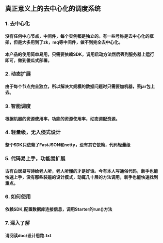 ## 真正意义上的去中心化的调度系统

### 1. 去中心化
####  没有任何中心节点，中间件，每个实例都是独立的。有一些号称是去中心化的框架，但是大多用到了zk，mq等中间件，做不到完全去中心化。
####  本产品的使用简单易用，只需要依赖SDK，调用启动方法然后丢到服务器上运行即可，做到傻瓜式部署。
### 2. 动态扩展
####  由于每个节点完全独立，所以解决大规模的数据问题时只需要加机器，丢jar包上去。
### 3. 智能调度
####  根据机器的资源使用率，功能的资源使用率，动态调配资源。
### 4. 轻量级，无入侵式设计
####  整个SDK只依赖了FastJSON和netty，没有其它依赖，代码轻量级
### 5. 代码易上手，功能易扩展
####  古有白居易写诗给老人听，老人听懂的才是好诗。今有本人写通俗代码，新手也能快速上手，没有那些装逼的设计模式，动辄几十层的方法调用，新手也能快速找到重点。
### 6. 如何使用
####  依赖SDK,配置数据库连接信息，调用Starter的run()方法
### 7. 深入了解
####  请阅读doc/设计思路.txt   